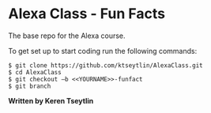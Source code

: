 # Alexa Class - Fun Facts

The base repo for the Alexa course.

To get set up to start coding run the following commands:
```
$ git clone https://github.com/ktseytlin/AlexaClass.git
$ cd AlexaClass
$ git checkout –b <<YOURNAME>>-funfact
$ git branch
```

**Written by Keren Tseytlin**
